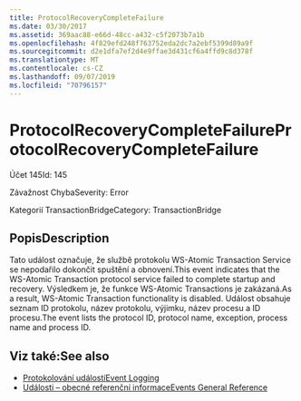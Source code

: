 ```yaml
---
title: ProtocolRecoveryCompleteFailure
ms.date: 03/30/2017
ms.assetid: 369aac88-e66d-48cc-a432-c5f2073b7a1b
ms.openlocfilehash: 4f829efd248f763752eda2dc7a2ebf5399d89a9f
ms.sourcegitcommit: d2e1dfa7ef2d4e9ffae3d431cf6a4ffd9c8d378f
ms.translationtype: MT
ms.contentlocale: cs-CZ
ms.lasthandoff: 09/07/2019
ms.locfileid: "70796157"
---
```

# <a name="protocolrecoverycompletefailure"></a><span data-ttu-id="04be9-102">ProtocolRecoveryCompleteFailure</span><span class="sxs-lookup"><span data-stu-id="04be9-102">ProtocolRecoveryCompleteFailure</span></span>
<span data-ttu-id="04be9-103">Účet 145</span><span class="sxs-lookup"><span data-stu-id="04be9-103">Id: 145</span></span>  
  
 <span data-ttu-id="04be9-104">Závažnost Chyba</span><span class="sxs-lookup"><span data-stu-id="04be9-104">Severity: Error</span></span>  
  
 <span data-ttu-id="04be9-105">Kategorií TransactionBridge</span><span class="sxs-lookup"><span data-stu-id="04be9-105">Category: TransactionBridge</span></span>  
  
## <a name="description"></a><span data-ttu-id="04be9-106">Popis</span><span class="sxs-lookup"><span data-stu-id="04be9-106">Description</span></span>  
 <span data-ttu-id="04be9-107">Tato událost označuje, že službě protokolu WS-Atomic Transaction Service se nepodařilo dokončit spuštění a obnovení.</span><span class="sxs-lookup"><span data-stu-id="04be9-107">This event indicates that the WS-Atomic Transaction protocol service failed to complete startup and recovery.</span></span> <span data-ttu-id="04be9-108">Výsledkem je, že funkce WS-Atomic Transactions je zakázaná.</span><span class="sxs-lookup"><span data-stu-id="04be9-108">As a result, WS-Atomic Transaction functionality is disabled.</span></span> <span data-ttu-id="04be9-109">Událost obsahuje seznam ID protokolu, název protokolu, výjimku, název procesu a ID procesu.</span><span class="sxs-lookup"><span data-stu-id="04be9-109">The event lists the protocol ID, protocol name, exception, process name and process ID.</span></span>  
  
## <a name="see-also"></a><span data-ttu-id="04be9-110">Viz také:</span><span class="sxs-lookup"><span data-stu-id="04be9-110">See also</span></span>

- [<span data-ttu-id="04be9-111">Protokolování událostí</span><span class="sxs-lookup"><span data-stu-id="04be9-111">Event Logging</span></span>](index.md)
- [<span data-ttu-id="04be9-112">Události – obecné referenční informace</span><span class="sxs-lookup"><span data-stu-id="04be9-112">Events General Reference</span></span>](events-general-reference.md)
